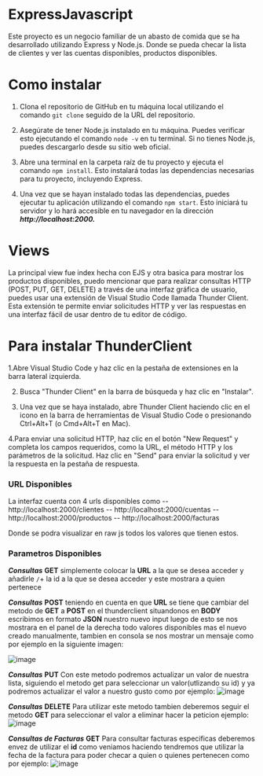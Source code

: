 # ExpressJavascript
Este proyecto es un negocio familiar de un abasto de comida que se ha desarrollado utilizando Express y Node.js. Donde se pueda checar la lista de clientes y ver las cuentas disponibles, productos disponibles.

# Como instalar
1. Clona el repositorio de GitHub en tu máquina local utilizando el comando `git clone` seguido de la URL del repositorio.

2. Asegúrate de tener Node.js instalado en tu máquina. Puedes verificar esto ejecutando el comando `node -v` en tu terminal. Si no tienes Node.js, puedes descargarlo desde su sitio web oficial.

3. Abre una terminal en la carpeta raíz de tu proyecto y ejecuta el comando `npm install`. Esto instalará todas las dependencias necesarias para tu proyecto, incluyendo Express.

4. Una vez que se hayan instalado todas las dependencias, puedes ejecutar tu aplicación utilizando el comando `npm start`. Esto iniciará tu servidor y lo hará accesible en tu navegador en la dirección **_http://localhost:2000._**

# Views
La principal view fue index hecha con EJS y otra basica para mostrar los productos disponibles, puedo mencionar que para realizar consultas HTTP (POST, PUT, GET, DELETE) a través de una interfaz gráfica de usuario, puedes usar una extensión de Visual Studio Code llamada Thunder Client. Esta extensión te permite enviar solicitudes HTTP y ver las respuestas en una interfaz fácil de usar dentro de tu editor de código. 

# Para instalar ThunderClient
1.Abre Visual Studio Code y haz clic en la pestaña de extensiones en la barra lateral izquierda.

2. Busca "Thunder Client" en la barra de búsqueda y haz clic en "Instalar".

3. Una vez que se haya instalado, abre Thunder Client haciendo clic en el icono en la barra de herramientas de Visual Studio Code o presionando Ctrl+Alt+T (o Cmd+Alt+T en Mac).

4.Para enviar una solicitud HTTP, haz clic en el botón "New Request" y completa los campos requeridos, como la URL, el método HTTP y los parámetros de la solicitud.
Haz clic en "Send" para enviar la solicitud y ver la respuesta en la pestaña de respuesta.

### URL Disponibles
La interfaz cuenta con 4 urls disponibles como
-- http://localhost:2000/clientes
-- http://localhost:2000/cuentas
-- http://localhost:2000/productos
-- http://localhost:2000/facturas

Donde se podra visualizar en raw js todos los valores que tienen estos.

### Parametros Disponibles
***Consultas*** **GET** simplemente colocar la **URL** a la que se desea acceder y añadirle `/`+ la id a la que se desea acceder y este mostrara a quien pertenece

***Consultas*** **POST** teniendo en cuenta en que **URL** se tiene que cambiar del metodo de **GET** a **POST** en el thunderclient situandonos en **BODY** escribimos en formato **JSON** nuestro nuevo input luego de esto se nos mostrara en el panel de la derecha todo valores disponibles mas el nuevo creado manualmente, tambien en consola se nos mostrar un mensaje como por ejemplo en la siguiente imagen:

![image](https://github.com/JustKillu/ExpressJavascript/assets/60795569/92dc6d42-6f62-46ee-9b9b-b9c17c579e2a)

***Consultas*** **PUT** Con este metodo podremos actualizar un valor de nuestra lista, siguiendo el metodo get para seleccionar un valor(utlizando su id) y ya podremos actualizar el valor a nuestro gusto como por ejemplo: 
![image](https://github.com/JustKillu/ExpressJavascript/assets/60795569/6c264696-0314-4cf0-b35e-91b9455e0015)

***Consultas*** **DELETE** Para utilizar este metodo tambien deberemos seguir el metodo **GET** para seleccionar el valor a eliminar hacer la peticion ejemplo:
![image](https://github.com/JustKillu/ExpressJavascript/assets/60795569/1dd4b2f9-f254-45b4-93a8-344a7c59ee02)


***Consultas de Facturas*** **GET** Para consultar facturas especificas deberemos envez de utilizar el **id** como veniamos haciendo tendremos que utilizar la fecha de la factura para poder checar a quien o quienes pertenecen como por ejemplo:
![image](https://github.com/JustKillu/ExpressJavascript/assets/60795569/deabb639-cf28-402a-a059-b55e06b202cf)



